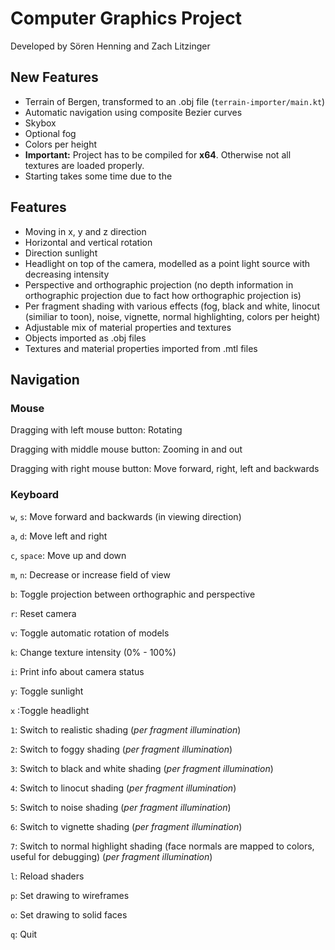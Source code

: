 # Computer Graphics Project

Developed by Sören Henning and Zach Litzinger

## New Features
* Terrain of Bergen, transformed to an .obj file (`terrain-importer/main.kt`)
* Automatic navigation using composite Bezier curves
* Skybox
* Optional fog
* Colors per height
* **Important:** Project has to be compiled for **x64**. Otherwise not all textures are loaded properly.
* Starting takes some time due to the 

## Features

* Moving in x, y and z direction
* Horizontal and vertical rotation
* Direction sunlight
* Headlight on top of the camera, modelled as a point light source with decreasing intensity
* Perspective and orthographic projection (no depth information in orthographic projection due to fact how orthographic projection is)
* Per fragment shading with various effects (fog, black and white, linocut (similiar to toon), noise, vignette, normal highlighting, colors per height)
* Adjustable mix of material properties and textures
* Objects imported as .obj files
* Textures and material properties imported from .mtl files

## Navigation

### Mouse

Dragging with left mouse button: Rotating

Dragging with middle mouse button: Zooming in and out

Dragging with right mouse button: Move forward, right, left and backwards

### Keyboard

`w`, `s`: Move forward and backwards (in viewing direction)

`a`, `d`: Move left and right

`c`, `space`: Move up and down

`m`, `n`: Decrease or increase field of view

`b`: Toggle projection between orthographic and perspective

`r`: Reset camera

`v`: Toggle automatic rotation of models

`k`: Change texture intensity (0% - 100%)

`i`: Print info about camera status

`y`: Toggle sunlight

`x` :Toggle headlight

`1`: Switch to realistic shading (*per fragment illumination*)

`2`: Switch to foggy shading (*per fragment illumination*)

`3`: Switch to black and white shading (*per fragment illumination*)

`4`: Switch to linocut shading (*per fragment illumination*)

`5`: Switch to noise shading (*per fragment illumination*)

`6`: Switch to vignette shading (*per fragment illumination*)

`7`: Switch to normal highlight shading (face normals are mapped to colors, useful for debugging) (*per fragment illumination*)

`l`: Reload shaders

`p`: Set drawing to wireframes

`o`: Set drawing to solid faces

`q`: Quit
